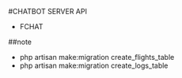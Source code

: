 #CHATBOT SERVER API
- FCHAT




##note
- php artisan make:migration create_flights_table
- php artisan make:migration create_logs_table
